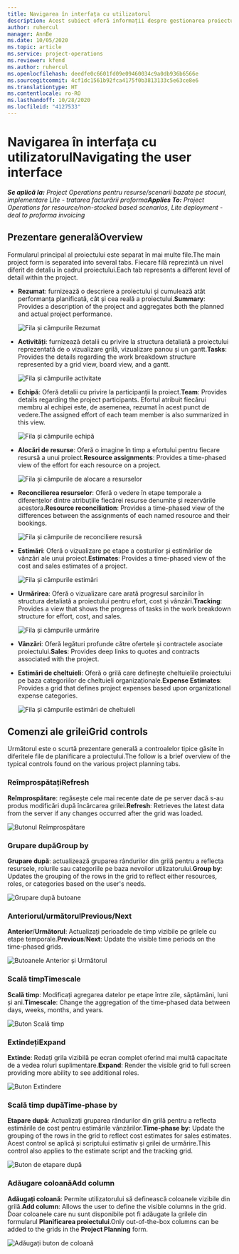 ```yaml
---
title: Navigarea în interfața cu utilizatorul
description: Acest subiect oferă informații despre gestionarea proiectului în Dynamics 365 Project operations.
author: ruhercul
manager: AnnBe
ms.date: 10/05/2020
ms.topic: article
ms.service: project-operations
ms.reviewer: kfend
ms.author: ruhercul
ms.openlocfilehash: deedfe0c6601fd09e09460034c9a0db936b6566e
ms.sourcegitcommit: 4cf1dc1561b92fca4175f0b3813133c5e63ce8e6
ms.translationtype: HT
ms.contentlocale: ro-RO
ms.lasthandoff: 10/28/2020
ms.locfileid: "4127533"
---
```

# <a name="navigating-the-user-interface"></a><span data-ttu-id="a410f-103">Navigarea în interfața cu utilizatorul</span><span class="sxs-lookup"><span data-stu-id="a410f-103">Navigating the user interface</span></span>

<span data-ttu-id="a410f-104">_**Se aplică la:** Project Operations pentru resurse/scenarii bazate pe stocuri, implementare Lite - tratarea facturării proforma_</span><span class="sxs-lookup"><span data-stu-id="a410f-104">_**Applies To:** Project Operations for resource/non-stocked based scenarios, Lite deployment - deal to proforma invoicing_</span></span>

## <a name="overview"></a><span data-ttu-id="a410f-105">Prezentare generală</span><span class="sxs-lookup"><span data-stu-id="a410f-105">Overview</span></span>

<span data-ttu-id="a410f-106">Formularul principal al proiectului este separat în mai multe file.</span><span class="sxs-lookup"><span data-stu-id="a410f-106">The main project form is separated into several tabs.</span></span> <span data-ttu-id="a410f-107">Fiecare filă reprezintă un nivel diferit de detaliu în cadrul proiectului.</span><span class="sxs-lookup"><span data-stu-id="a410f-107">Each tab represents a different level of detail within the project.</span></span>

- <span data-ttu-id="a410f-108">**Rezumat**: furnizează o descriere a proiectului și cumulează atât performanța planificată, cât și cea reală a proiectului.</span><span class="sxs-lookup"><span data-stu-id="a410f-108">**Summary**: Provides a description of the project and aggregates both the planned and actual project performance.</span></span>

    ![Fila și câmpurile Rezumat](media/navigation7.png)

- <span data-ttu-id="a410f-110">**Activități**: furnizează detalii cu privire la structura detaliată a proiectului reprezentată de o vizualizare grilă, vizualizare panou și un gantt.</span><span class="sxs-lookup"><span data-stu-id="a410f-110">**Tasks**: Provides the details regarding the work breakdown structure represented by a grid view, board view, and a gantt.</span></span>

    ![Fila și câmpurile activitate](media/navigation8.png)

- <span data-ttu-id="a410f-112">**Echipă**: Oferă detalii cu privire la participanții la proiect.</span><span class="sxs-lookup"><span data-stu-id="a410f-112">**Team**: Provides details regarding the project participants.</span></span> <span data-ttu-id="a410f-113">Efortul atribuit fiecărui membru al echipei este, de asemenea, rezumat în acest punct de vedere.</span><span class="sxs-lookup"><span data-stu-id="a410f-113">The assigned effort of each team member is also summarized in this view.</span></span>

    ![Fila și câmpurile echipă](media/navigation9.png)

- <span data-ttu-id="a410f-115">**Alocări de resurse**: Oferă o imagine în timp a efortului pentru fiecare resursă a unui proiect.</span><span class="sxs-lookup"><span data-stu-id="a410f-115">**Resource assignments**: Provides a time-phased view of the effort for each resource on a project.</span></span>

    ![Fila și câmpurile de alocare a resurselor](media/navigation10.png)

- <span data-ttu-id="a410f-117">**Reconcilierea resurselor**: Oferă o vedere în etape temporale a diferențelor dintre atribuțiile fiecărei resurse denumite și rezervările acestora.</span><span class="sxs-lookup"><span data-stu-id="a410f-117">**Resource reconciliation**: Provides a time-phased view of the differences between the assignments of each named resource and their bookings.</span></span>

    ![Fila și câmpurile de reconciliere resursă](media/navigation11.png)

- <span data-ttu-id="a410f-119">**Estimări**: Oferă o vizualizare pe etape a costurilor și estimărilor de vânzări ale unui proiect.</span><span class="sxs-lookup"><span data-stu-id="a410f-119">**Estimates**: Provides a time-phased view of the cost and sales estimates of a project.</span></span>

    ![Fila și câmpurile estimări](media/navigation12.png)

- <span data-ttu-id="a410f-121">**Urmărirea**: Oferă o vizualizare care arată progresul sarcinilor în structura detaliată a proiectului pentru efort, cost și vânzări.</span><span class="sxs-lookup"><span data-stu-id="a410f-121">**Tracking**: Provides a view that shows the progress of tasks in the work breakdown structure for effort, cost, and sales.</span></span>

    ![Fila și câmpurile urmărire](media/navigation13.png)

- <span data-ttu-id="a410f-123">**Vânzări**: Oferă legături profunde către ofertele și contractele asociate proiectului.</span><span class="sxs-lookup"><span data-stu-id="a410f-123">**Sales**: Provides deep links to quotes and contracts associated with the project.</span></span>

- <span data-ttu-id="a410f-124">**Estimări de cheltuieli**: Oferă o grilă care definește cheltuielile proiectului pe baza categoriilor de cheltuieli organizaționale.</span><span class="sxs-lookup"><span data-stu-id="a410f-124">**Expense Estimates**: Provides a grid that defines project expenses based upon organizational expense categories.</span></span>

    ![Fila și câmpurile estimări de cheltuieli](media/navigation14.png)

## <a name="grid-controls"></a><span data-ttu-id="a410f-126">Comenzi ale grilei</span><span class="sxs-lookup"><span data-stu-id="a410f-126">Grid controls</span></span>

<span data-ttu-id="a410f-127">Următorul este o scurtă prezentare generală a controalelor tipice găsite în diferitele file de planificare a proiectului.</span><span class="sxs-lookup"><span data-stu-id="a410f-127">The follow is a brief overview of the typical controls found on the various project planning tabs.</span></span>

### <a name="refresh"></a><span data-ttu-id="a410f-128">Reîmprospătați</span><span class="sxs-lookup"><span data-stu-id="a410f-128">Refresh</span></span>

<span data-ttu-id="a410f-129">**Reîmprospătare**: regăsește cele mai recente date de pe server dacă s-au produs modificări după încărcarea grilei.</span><span class="sxs-lookup"><span data-stu-id="a410f-129">**Refresh**: Retrieves the latest data from the server if any changes occurred after the grid was loaded.</span></span>

![Butonul Reîmprospătare](media/navigation7.png)

### <a name="group-by"></a><span data-ttu-id="a410f-131">Grupare după</span><span class="sxs-lookup"><span data-stu-id="a410f-131">Group by</span></span>

<span data-ttu-id="a410f-132">**Grupare după**: actualizează gruparea rândurilor din grilă pentru a reflecta resursele, rolurile sau categoriile pe baza nevoilor utilizatorului.</span><span class="sxs-lookup"><span data-stu-id="a410f-132">**Group by**: Updates the grouping of the rows in the grid to reflect either resources, roles, or categories based on the user's needs.</span></span>

![Grupare după butoane](media/navigation6.png)

### <a name="previousnext"></a><span data-ttu-id="a410f-134">Anteriorul/următorul</span><span class="sxs-lookup"><span data-stu-id="a410f-134">Previous/Next</span></span>

<span data-ttu-id="a410f-135">**Anterior**/**Următorul**: Actualizați perioadele de timp vizibile pe grilele cu etape temporale.</span><span class="sxs-lookup"><span data-stu-id="a410f-135">**Previous**/**Next**: Update the visible time periods on the time-phased grids.</span></span>

![Butoanele Anterior și Următorul](media/navigation2.png)

### <a name="timescale"></a><span data-ttu-id="a410f-137">Scală timp</span><span class="sxs-lookup"><span data-stu-id="a410f-137">Timescale</span></span>

<span data-ttu-id="a410f-138">**Scală timp**: Modificați agregarea datelor pe etape între zile, săptămâni, luni și ani.</span><span class="sxs-lookup"><span data-stu-id="a410f-138">**Timescale**: Change the aggregation of the time-phased data between days, weeks, months, and years.</span></span>

![Buton Scală timp](media/navigation3.png)

### <a name="expand"></a><span data-ttu-id="a410f-140">Extindeți</span><span class="sxs-lookup"><span data-stu-id="a410f-140">Expand</span></span>

<span data-ttu-id="a410f-141">**Extinde**: Redați grila vizibilă pe ecran complet oferind mai multă capacitate de a vedea roluri suplimentare.</span><span class="sxs-lookup"><span data-stu-id="a410f-141">**Expand**: Render the visible grid to full screen providing more ability to see additional roles.</span></span>

![Buton Extindere](media/navigation4.png)

### <a name="time-phase-by"></a><span data-ttu-id="a410f-143">Scală timp după</span><span class="sxs-lookup"><span data-stu-id="a410f-143">Time-phase by</span></span>

<span data-ttu-id="a410f-144">**Etapare după**: Actualizați gruparea rândurilor din grilă pentru a reflecta estimările de cost pentru estimările vânzărilor.</span><span class="sxs-lookup"><span data-stu-id="a410f-144">**Time-phase by**: Update the grouping of the rows in the grid to reflect cost estimates for sales estimates.</span></span> <span data-ttu-id="a410f-145">Acest control se aplică și scriptului estimativ și grilei de urmărire.</span><span class="sxs-lookup"><span data-stu-id="a410f-145">This control also applies to the estimate script and the tracking grid.</span></span>

![Buton de etapare după](media/navigation0.png)

### <a name="add-column"></a><span data-ttu-id="a410f-147">Adăugare coloană</span><span class="sxs-lookup"><span data-stu-id="a410f-147">Add column</span></span>

<span data-ttu-id="a410f-148">**Adăugați coloană**: Permite utilizatorului să definească coloanele vizibile din grilă.</span><span class="sxs-lookup"><span data-stu-id="a410f-148">**Add column**: Allows the user to define the visible columns in the grid.</span></span> <span data-ttu-id="a410f-149">Doar coloanele care nu sunt disponibile pot fi adăugate la grilele din formularul **Planificarea proiectului**.</span><span class="sxs-lookup"><span data-stu-id="a410f-149">Only out-of-the-box columns can be added to the grids in the **Project Planning** form.</span></span>

![Adăugați buton de coloană](media/navigation5.png)
